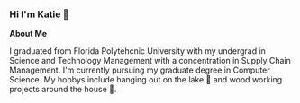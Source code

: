### Hi I'm Katie 👋 
**About Me**

I graduated from Florida Polytehcnic University with my undergrad in Science and Technology Management with a concentration in Supply Chain Management. I'm currently pursuing my graduate degree in Computer Science. My hobbys include hanging out on the lake :ocean: and wood working projects around the house :hammer:.

<!--







